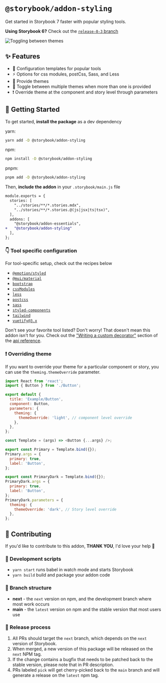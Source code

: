 # `@storybook/addon-styling`

Get started in Storybook 7 faster with popular styling tools.

**Using Storybook 6?** Check out the [`release-0-3` branch](https://github.com/storybookjs/addon-styling/tree/release-0-3)

![Toggling between themes](./.github/media/styles-addon.gif)

## ✨ Features

- 🧩 Configuration templates for popular tools
- ⚡️ Options for css modules, postCss, Sass, and Less
- 🎨 Provide themes
- 🔄 Toggle between multiple themes when more than one is provided
- ❗️ Override theme at the component and story level through parameters

## 🏁 Getting Started

To get started, **install the package** as a dev dependency

yarn:

```zsh
yarn add -D @storybook/addon-styling
```

npm:

```zsh
npm install -D @storybook/addon-styling
```

pnpm:

```zsh
pnpm add -D @storybook/addon-styling
```

Then, **include the addon** in your `.storybook/main.js` file

```diff
module.exports = {
  stories: [
    "../stories/**/*.stories.mdx",
    "../stories/**/*.stories.@(js|jsx|ts|tsx)",
  ],
  addons: [
    "@storybook/addon-essentials",
+   "@storybook/addon-styling"
  ],
};
```

### 👇 Tool specific configuration

For tool-specific setup, check out the recipes below

- [`@emotion/styled`](https://github.com/storybookjs/addon-styling/tree/main/docs/getting-started/emotion.md)
- [`@mui/material`](https://github.com/storybookjs/addon-styling/tree/main/docs/getting-started/material-ui.md)
- [`bootstrap`](https://github.com/storybookjs/addon-styling/tree/main/docs/getting-started/bootstrap.md)
- [`cssModules`](https://github.com/storybookjs/addon-styling/blob/main/docs/api.md#optionscssmodules)
- [`less`](https://github.com/storybookjs/addon-styling/blob/main/docs/api.md#optionsless)
- [`postcss`](https://github.com/storybookjs/addon-styling/blob/main/docs/api.md#optionspostcss)
- [`sass`](https://github.com/storybookjs/addon-styling/blob/main/docs/api.md#optionssass)
- [`styled-components`](https://github.com/storybookjs/addon-styling/tree/main/docs/getting-started/styled-components.md)
- [`tailwind`](https://github.com/storybookjs/addon-styling/tree/main/docs/getting-started/tailwind.md)
- [`vuetify@3.x`](./docs/api.md#writing-a-custom-decorator)

Don't see your favorite tool listed? Don't worry! That doesn't mean this addon isn't for you. Check out the ["Writing a custom decorator"](https://github.com/storybookjs/addon-styling/blob/main/docs/api.md#writing-a-custom-decorator) section of the [api reference](https://github.com/storybookjs/addon-styling/blob/main/docs/api.md).

### ❗️ Overriding theme

If you want to override your theme for a particular component or story, you can use the `theming.themeOverride` parameter.

```js
import React from 'react';
import { Button } from './Button';

export default {
  title: 'Example/Button',
  component: Button,
  parameters: {
    theming: {
      themeOverride: 'light', // component level override
    },
  },
};

const Template = (args) => <Button {...args} />;

export const Primary = Template.bind({});
Primary.args = {
  primary: true,
  label: 'Button',
};

export const PrimaryDark = Template.bind({});
PrimaryDark.args = {
  primary: true,
  label: 'Button',
};
PrimaryDark.parameters = {
  theming: {
    themeOverride: 'dark', // Story level override
  },
};
```

## 🤝 Contributing

If you'd like to contribute to this addon, **THANK YOU**, I'd love your help 🙏

### 📝 Development scripts

- `yarn start` runs babel in watch mode and starts Storybook
- `yarn build` build and package your addon code

### 🌲 Branch structure

- **next** - the `next` version on npm, and the development branch where most work occurs
- **main** - the `latest` version on npm and the stable version that most users use

### 🚀 Release process

1. All PRs should target the `next` branch, which depends on the `next` version of Storybook.
2. When merged, a new version of this package will be released on the `next` NPM tag.
3. If the change contains a bugfix that needs to be patched back to the stable version, please note that in PR description.
4. PRs labeled `pick` will get cherry-picked back to the `main` branch and will generate a release on the `latest` npm tag.
